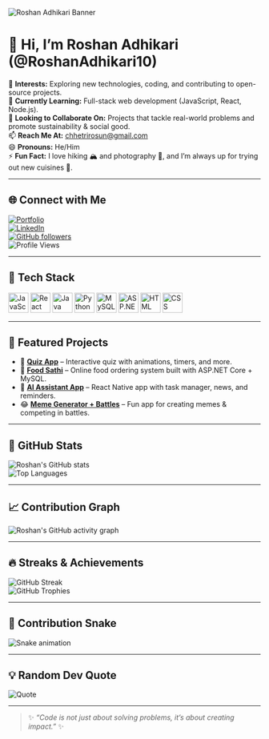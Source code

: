<!-- Banner -->
![Roshan Adhikari Banner](https://i.ibb.co/YPrY5Tc/github-banner.png)

# 👋 Hi, I’m Roshan Adhikari (@RoshanAdhikari10)

👀 **Interests:** Exploring new technologies, coding, and contributing to open-source projects.  
🌱 **Currently Learning:** Full-stack web development (JavaScript, React, Node.js).  
💞️ **Looking to Collaborate On:** Projects that tackle real-world problems and promote sustainability & social good.  
📫 **Reach Me At:** [chhetrirosun@gmail.com](mailto:chhetrirosun@gmail.com)  
😄 **Pronouns:** He/Him  
⚡ **Fun Fact:** I love hiking 🏔️ and photography 📸, and I’m always up for trying out new cuisines 🍜.  

---

## 🌐 Connect with Me
[![Portfolio](https://img.shields.io/badge/Portfolio-RoshanAdhikari25.com.np-blue?style=for-the-badge&logo=google-chrome)](https://roshanadhikari25.com.np/)  
[![LinkedIn](https://img.shields.io/badge/LinkedIn-Connect-blue?style=for-the-badge&logo=linkedin)](https://www.linkedin.com/in/roshanadhikari10)  
[![GitHub followers](https://img.shields.io/github/followers/RoshanAdhikari10?style=for-the-badge&logo=github)](https://github.com/RoshanAdhikari10?tab=followers)  
![Profile Views](https://komarev.com/ghpvc/?username=RoshanAdhikari10&color=blueviolet&style=for-the-badge)  

---

## 🚀 Tech Stack
<p>
  <img src="https://cdn.jsdelivr.net/gh/devicons/devicon/icons/javascript/javascript-original.svg" width="40" alt="JavaScript"/>
  <img src="https://cdn.jsdelivr.net/gh/devicons/devicon/icons/react/react-original.svg" width="40" alt="React"/>
  <img src="https://cdn.jsdelivr.net/gh/devicons/devicon/icons/java/java-original.svg" width="40" alt="Java"/>
  <img src="https://cdn.jsdelivr.net/gh/devicons/devicon/icons/python/python-original.svg" width="40" alt="Python"/>
  <img src="https://cdn.jsdelivr.net/gh/devicons/devicon/icons/mysql/mysql-original.svg" width="40" alt="MySQL"/>
  <img src="https://cdn.jsdelivr.net/gh/devicons/devicon/icons/dot-net/dot-net-original.svg" width="40" alt="ASP.NET"/>
  <img src="https://cdn.jsdelivr.net/gh/devicons/devicon/icons/html5/html5-original.svg" width="40" alt="HTML"/>
  <img src="https://cdn.jsdelivr.net/gh/devicons/devicon/icons/css3/css3-original.svg" width="40" alt="CSS"/>
</p>

---

## 📂 Featured Projects
- 📝 [**Quiz App**](https://github.com/RoshanAdhikari10/Quiz-App) – Interactive quiz with animations, timers, and more.  
- 🍔 [**Food Sathi**](https://github.com/RoshanAdhikari10/FoodSathi) – Online food ordering system built with ASP.NET Core + MySQL.  
- 🤖 [**AI Assistant App**](https://github.com/RoshanAdhikari10/AI-Assistant) – React Native app with task manager, news, and reminders.  
- 😂 [**Meme Generator + Battles**](https://github.com/RoshanAdhikari10/Meme-Battles) – Fun app for creating memes & competing in battles.  

---

## 🌟 GitHub Stats
![Roshan's GitHub stats](https://github-readme-stats.vercel.app/api?username=RoshanAdhikari10&show_icons=true&theme=radical&count_private=true)  
![Top Languages](https://github-readme-stats.vercel.app/api/top-langs/?username=RoshanAdhikari10&layout=compact&theme=radical)  

---

## 📈 Contribution Graph
![Roshan's GitHub activity graph](https://github-readme-activity-graph.vercel.app/graph?username=RoshanAdhikari10&theme=radical)  

---

## 🔥 Streaks & Achievements
![GitHub Streak](https://streak-stats.demolab.com?user=RoshanAdhikari10&theme=radical)  
![GitHub Trophies](https://github-profile-trophy.vercel.app/?username=RoshanAdhikari10&theme=radical&no-frame=true&row=1&column=7)  

---

## 🐍 Contribution Snake
![Snake animation](https://github.com/RoshanAdhikari10/RoshanAdhikari10/blob/output/github-contribution-grid-snake.svg)  

---

## 💡 Random Dev Quote
![Quote](https://quotes-github-readme.vercel.app/api?type=horizontal&theme=radical)

---

> ✨ *“Code is not just about solving problems, it’s about creating impact.”* ✨
